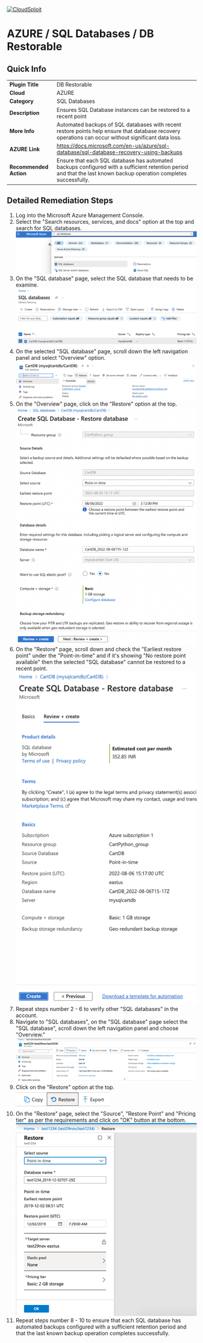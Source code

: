 [![CloudSploit](https://cloudsploit.com/img/logo-new-big-text-100.png "CloudSploit")](https://cloudsploit.com)

# AZURE / SQL Databases / DB Restorable

## Quick Info

| | |
|-|-|
| **Plugin Title** | DB Restorable |
| **Cloud** | AZURE |
| **Category** | SQL Databases |
| **Description** | Ensures SQL Database instances can be restored to a recent point |
| **More Info** | Automated backups of SQL databases with recent restore points help ensure that database recovery operations can occur without significant data loss. |
| **AZURE Link** | https://docs.microsoft.com/en-us/azure/sql-database/sql-database-recovery-using-backups |
| **Recommended Action** | Ensure that each SQL database has automated backups configured with a sufficient retention period and that the last known backup operation completes successfully. |

## Detailed Remediation Steps
1. Log into the Microsoft Azure Management Console.
2. Select the "Search resources, services, and docs" option at the top and search for SQL databases. </br> <img src="/resources/azure/sqldatabases/db-restorable/step2.png"/>
3. On the "SQL database" page, select the SQL database that needs to be examine.</br> <img src="/resources/azure/sqldatabases/db-restorable/step3.png"/>
4. On the selected "SQL database" page, scroll down the left navigation panel and select "Overview" option.</br> <img src="/resources/azure/sqldatabases/db-restorable/step4.png"/>
5. On the "Overview" page, click on the "Restore" option at the top.</br> <img src="/resources/azure/sqldatabases/db-restorable/step5.png"/>
6. On the "Restore" page, scroll down and check the "Earliest restore point" under the "Point-in-time" and if it's showing "No restore point available" then the selected "SQL database" cannot be restored to a recent point.</br> <img src="/resources/azure/sqldatabases/db-restorable/step6.png"/>
7. Repeat steps number 2 - 6 to verify other "SQL databases" in the account.</br>
8. Navigate to "SQL databases", on the "SQL database" page select the "SQL database", scroll down the left navigation panel and choose "Overview." </br> <img src="/resources/azure/sqldatabases/db-restorable/step8.png"/>
9. Click on the "Restore" option at the top. </br> <img src="/resources/azure/sqldatabases/db-restorable/step9.png"/>
10. On the "Restore" page, select the "Source", "Restore Point" and "Pricing tier" as per the requirements and click on "OK" button at the bottom.</br> <img src="/resources/azure/sqldatabases/db-restorable/step10.png"/>
11. Repeat steps number 8 - 10 to ensure that each SQL database has automated backups configured with a sufficient retention period and that the last known backup operation completes successfully.</br>
